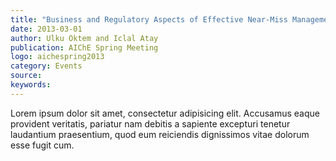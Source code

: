 ```yaml
---
title: "Business and Regulatory Aspects of Effective Near-Miss Management Implementation"
date: 2013-03-01
author: Ulku Oktem and Iclal Atay 
publication: AIChE Spring Meeting
logo: aichespring2013
category: Events
source:
keywords: 
---
```


Lorem ipsum dolor sit amet, consectetur adipisicing elit. Accusamus eaque provident veritatis, pariatur nam debitis a sapiente excepturi tenetur laudantium praesentium, quod eum reiciendis dignissimos vitae dolorum esse fugit cum.


